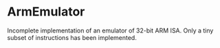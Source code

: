 # ArmEmulator
Incomplete implementation of an emulator of 32-bit ARM ISA. Only a tiny subset of instructions has been implemented. 
